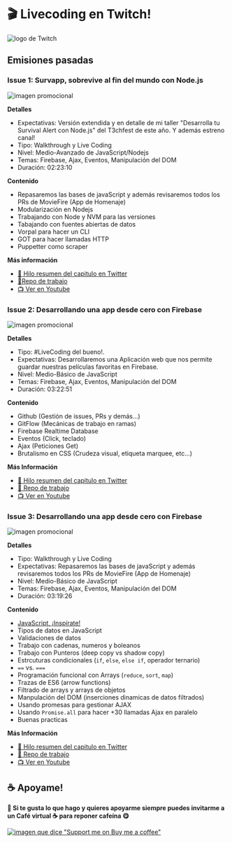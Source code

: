 # :clapper: Livecoding en Twitch!

![logo de Twitch](https://res.cloudinary.com/practicaldev/image/fetch/s--7KVc9_u4--/c_imagga_scale,f_auto,fl_progressive,h_500,q_auto,w_1000/https://thepracticaldev.s3.amazonaws.com/i/kjnhtqacrzzhm8umx228.jpeg)

## Emisiones pasadas

### Issue 1: Survapp, sobrevive al fin del mundo con Node.js
![imagen promocional](https://static-cdn.jtvnw.net/twitch-event-images-v2/0eafcee9-10a7-48d7-ae8a-3ab80abb636d-320x180)

**Detalles**
- Expectativas: Versión extendida y en detalle de mi taller "Desarrolla tu Survival Alert con Node.js" del T3chfest de este año. Y además estreno canal!
- Tipo: Walkthrough y Live Coding  
- Nivel: Medio-Avanzado de JavaScript/Nodejs
- Temas: Firebase, Ajax, Eventos, Manipulación del DOM
- Duración: 02:23:10

**Contenido**
- Repasaremos las bases de javaScript y además revisaremos todos los PRs de MovieFire (App de Homenaje)
- Modularización en Nodejs
- Trabajando con Node y NVM para las versiones
- Tabajando con fuentes abiertas de datos
- Vorpal para hacer un CLI
- GOT para hacer llamadas HTTP
- Puppetter como scraper

**Más información**
- [:book: Hilo resumen del capitulo en Twitter](https://twitter.com/kom_256/status/1107205230691794944)
- [:school_satchel:Repo de trabajo](https://github.com/Fictizia/taller-survapp-t3chfest-2019)
- [:tv: Ver en Youtube](https://www.youtube.com/watch?v=vKcCV5_9rKQ)

### Issue 2: Desarrollando una app desde cero con Firebase
![imagen promocional](https://static-cdn.jtvnw.net/twitch-event-images-v2/083350a2-5f3a-43a0-b0b0-05b8e6a889e7-320x180)

**Detalles**
- Tipo: #LiveCoding del bueno!.
- Expectativas: Desarrollaremos una Aplicación web que nos permite guardar nuestras películas favoritas en Firebase.
- Nivel: Medio-Básico de JavaScript
- Temas: Firebase, Ajax, Eventos, Manipulación del DOM
- Duración: 03:22:51

**Contenido**
- Github (Gestión de issues, PRs y demás...)
- GitFlow (Mecánicas de trabajo en ramas)
- Firebase Realtime Database
- Eventos (Click, teclado)
- Ajax (Peticiones Get)
- Brutalismo en CSS (Crudeza visual, etiqueta marquee, etc...)

**Más Información**
- [:book: Hilo resumen del capitulo en Twitter](https://twitter.com/kom_256/status/1109726834227376128)
- [:school_satchel: Repo de trabajo](https://github.com/estreamercoders/Homenaje-a-movieFire)
- [:tv: Ver en Youtube](https://www.youtube.com/watch?v=A7FfQvh7IUc)

### Issue 3: Desarrollando una app desde cero con Firebase
![imagen promocional](https://static-cdn.jtvnw.net/twitch-event-images-v2/3436e502-cc86-49f4-8f5b-d05ba8153b11-320x180)

**Detalles**
- Tipo: Walkthrough y Live Coding
- Expectativas: Repasaremos las bases de javaScript y además revisaremos todos los PRs de MovieFire (App de Homenaje)
- Nivel: Medio-Básico de JavaScript
- Temas: Firebase, Ajax, Eventos, Manipulación del DOM
- Duración: 03:19:26

**Contenido**
- [JavaScript, ¡Inspírate!](https://leanpub.com/javascript-inspirate)
- Tipos de datos en JavaScript
- Validaciones de datos
- Trabajo con cadenas, numeros y boleanos
- Trabajo con Punteros (deep copy vs shadow copy)
- Estrcuturas condicionales (`if`, `else`, `else if`, operador ternario)
- `==` vs. `===`
- Programación funcional con Arrays (`reduce`, `sort`, `map`)
- Trazas de ES6 (arrow functions)
- Filtrado de arrays y arrays de objetos
- Manpulación del DOM (inserciones dinamicas de datos filtrados)
- Usando promesas para gestionar AJAX
- Usando `Promise.all` para hacer +30 llamadas Ajax en paralelo
- Buenas practicas

**Más Información**
- [:book: Hilo resumen del capitulo en Twitter](https://twitter.com/kom_256/status/1112623559539638273)
- [:school_satchel: Repo de trabajo](apuntes/issue3)
- [:tv: Ver en Youtube](https://www.youtube.com/watch?v=p59kAq_TB7w)

## :coffee: Apoyame!
**🍻 Si te gusta lo que hago y quieres apoyarme siempre puedes invitarme a un Café virtual ☕️ para reponer cafeína 😋**

[![imagen que dice "Support me on Buy me a coffee"](https://www.buymeacoffee.com/open_graph_1.jpg)](https://www.buymeacoffee.com/ulisesGascon)






